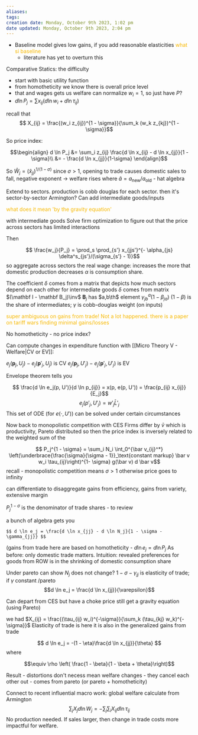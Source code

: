 ```yaml
---
aliases: 
tags: 
creation date: Monday, October 9th 2023, 1:02 pm
date updated: Monday, October 9th 2023, 2:04 pm
---
```

- Baseline model gives low gains, if you add reasonable elasticities <font color=#F7B801> what si baseline</font>
	- literature has yet to overturn this

Comparative Statics: the difficulty
- start with basic utility function
- from homotheticity we know there is overall price level
- that and wages gets us welfare can normalize $w_{i} = 1$, so just have $P$?
- $d \ln P_j = \sum x_{ij} (d \ln w_i + d \ln \tau_{ij})$

recall that 
$$ X_{ij} = \frac{(w_i z_{ij})^{1 - \sigma}}{\sum_k (w_k z_{kj})^{1 - \sigma}}$$

So price index:

$$\begin{align}
d \ln P_j &= \sum_i z_{ij} \frac{d \ln x_{ij} - d \ln x_{jj}}{1 - \sigma}\\
&= - \frac{d \ln x_{jj}}{1-\sigma}
\end{align}$$

So $\hat W_j = (\hat x_{jj})^{1/(1-\sigma)}$
since $\sigma > 1$, opening to trade causes domestic sales to fall, negative exponent -> welfare rises
where $\hat a= a_\text{new}/a_\text{old}$ - hat algebra

Extend to sectors. production is cobb douglas for each sector. then it's sector-by-sector Armington? 
Can add intermediate goods/inputs 

<font color=#F7B801>what does it mean 'by the gravity equation'</font>

with intermediate goods
Solve firm optimization to figure out that the price across sectors has limited interactions

Then

$$ \frac{w_j}{P_j} = \prod_s \prod_{s'} x_{jjs'}^{- \alpha_{js} \delta^s_{js'}/(\sigma_{s'} - 1)}$$
so aggregate across sectors the real wage change: increases the more that domestic production decreases
$\alpha$ is consumption share. 

The coefficient $\delta$ comes from a matrix that depicts how much sectors depend on each other for intermediate goods
$\delta$ comes from matrix $(\mathbf I - \mathbf B_j)\inv$ 
$\mathbf B_j$ has $a,b\th$ element $\gamma^a_{jb}(1 - \beta_{ja})$
$(1 - \beta)$ is the share of intermediates; $\gamma$ is cobb-douglas weight (on inputs)


<font color=#F7B801>super ambiguous on gains from trade! Not a lot happened. there is a paper on tariff wars finding minimal gains/losses</font>

No homotheticity - no price index?


Can compute changes in expenditure function with [[Micro Theory V - Welfare|CV or EV]]: 

$e_j( \mathbf p_j, U_j) - e_j( \mathbf p'_j, U_j)$ is CV 
$e_j( \mathbf p_j, U'_j) - e_j( \mathbf p'_j, U'_j)$ is EV


Envelope theorem tells you 

$$ \frac{d \ln e_j(p, U')}{d \ln p_{ij}} = x(p, e(p, U')) = \frac{p_{ij} x_{ij}}{E_j}$$
$$ e_j(p'_j, U'_j) = w'_j \bar L'_j$$
This set of ODE (for $e( \cdot, U')$) can be solved under certain circumstances


Now back to monopolistic competition with CES
Firms differ by $\bar v$ which is productivity, Pareto distributed 
so then the price index is inversely related to the weighted sum of the  

$$ P_j^{1  - \sigma} = \sum_i N_i \int_0^{\bar v_{ij}^*} \left(\underbrace{\frac{\sigma}{\sigma - 1}}_\text{constant markup} \bar v w_i \tau_{ij}\right)^{1- \sigma} g(\bar v) d \bar v$$recall - monopolistic competition means $\sigma > 1$ otherwise price goes to infinity

can differentiate to disaggregate gains from efficiency, gains from variety, extensive margin

$P_j^{1- \sigma}$ is the denominator of trade shares - to review 

a bunch of algebra gets you 

	$$ d \ln e_j = \frac{d \ln x_{jj} - d \ln N_j}{1 - \sigma - \gamma_{jj}} $$
(gains from trade here are based on homotheticity - $d \ln e_j = d \ln P_j$
As before: only domestic trade matters. Intuition: revealed preferences for goods from ROW is in the shrinking of domestic consumption share 


Under pareto can show $N_j$ does not change?
$1  - \sigma - \gamma_{jj}$ is elasticity of trade; if $\gamma$ constant /pareto
$$d \ln e_j = \frac{d \ln x_{jj}}{\varepsilon}$$


Can depart from CES but have a choke price 
still get a gravity equation (using Pareto)

we had $X_{ij} = \frac{(\tau_{ij} w_i)^{-\sigma}}{\sum_k (\tau_{kj} w_k)^{-\sigma}}$
Elasticity of trade is here
it is also in the generalized gains from trade

$$ d \ln e_j = -(1 - \eta)\frac{d \ln x_{jj}}{\theta} $$where

$$\equiv \rho \left( \frac{1 - \beta}{1 - \beta + \theta}\right)$$


Result - distortions don't necess mean welfare changes - they cancel each other out - comes from pareto (or pareto + homotheticity)

Connect to recent influential macro work: global welfare 
calculate from Armington 
$$ \sum_j X_j d\ln W_j = - \sum_j \sum_i X_{ij} d \ln \tau_{ij}$$
No production needed. 
If sales larger, then change in trade costs more impactful for welfare. 